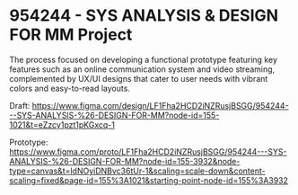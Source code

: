 # 954244 - SYS ANALYSIS & DESIGN FOR MM Project
The process focused on developing a functional prototype featuring key features such as an online communication system and video streaming, complemented by UX/UI designs that cater to user needs with vibrant colors and easy-to-read layouts.

Draft: https://www.figma.com/design/LF1Fha2HCD2iNZRusjBSGG/954244---SYS-ANALYSIS-%26-DESIGN-FOR-MM?node-id=155-1021&t=eZzcy1pzt1pKGxcq-1

Prototype: https://www.figma.com/proto/LF1Fha2HCD2iNZRusjBSGG/954244---SYS-ANALYSIS-%26-DESIGN-FOR-MM?node-id=155-3932&node-type=canvas&t=ldNOyiDNBvc36tUr-1&scaling=scale-down&content-scaling=fixed&page-id=155%3A1021&starting-point-node-id=155%3A3932
